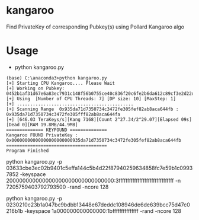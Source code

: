 # kangaroo
Find PrivateKey of corresponding Pubkey(s) using Pollard Kangaroo algo 

# Usage
- python kangaroo.py
```
(base) C:\anaconda3>python kangaroo.py
[+] Starting CPU Kangaroo.... Please Wait
[+] Working on Pubkey: 0452b1af31d67e6a83ec7931c148f56b0755ce40c836f20c6fe2b6da612c89cf3e2d22dceb73a2648739bfc45c9a305e385a5c1fbeea35a8f946fd78c9fc67a615
[+] Using  [Number of CPU Threads: 7] [DP size: 10] [MaxStep: 1]
[+] ............................................
[+] Scanning Range  0x935da71d7350734c3472fe305fef82ab8aca644fb : 0x935da71d7350734c3472fe305fff82ab8aca644fa
[+] [646.03 TeraKeys/s][Kang 7168][Count 2^27.34/2^29.07][Elapsed 09s][Dead 0][RAM 19.8MB/44.9MB]
============== KEYFOUND ==============
Kangaroo FOUND PrivateKey : 0x00000000000000000000000935da71d7350734c3472fe305fef82ab8aca644fb
======================================
Program Finished
```

python kangaroo.py -p 03633cbe3ec02b9401c5effa144c5b4d22f87940259634858fc7e59b1c09937852 -keyspace 200000000000000000000000000000000:3ffffffffffffffffffffffffffffffff -n 7205759403792793500 -rand -ncore 128




python kangaroo.py -p 0230210c23b1a047bc9bdbb13448e67deddc108946de6de639bcc75d47c0216b1b -keyspace 1a000000000000000:1bfffffffffffffff -rand -ncore 128
